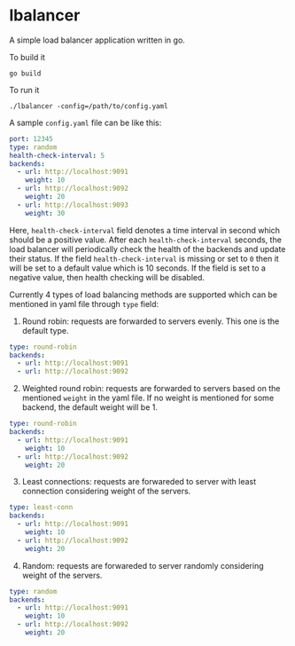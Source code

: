 # lbalancer

A simple load balancer application written in go.

To build it
```
go build
```

To run it
```
./lbalancer -config=/path/to/config.yaml
```

A sample `config.yaml` file can be like this:
```yaml
port: 12345
type: random
health-check-interval: 5
backends:
  - url: http://localhost:9091
    weight: 10
  - url: http://localhost:9092
    weight: 20
  - url: http://localhost:9093
    weight: 30
```
Here, `health-check-interval` field denotes a time interval in second which should be a positive value.
After each `health-check-interval` seconds, the load balancer will periodically check the health of the backends
and update their status. If the field `health-check-interval` is missing or set to `0` then it will be set to a
default value which is 10 seconds. If the field is set to a negative value, then health checking will be disabled.
 
Currently 4 types of load balancing methods are supported which can be mentioned in yaml file
through `type` field:
1. Round robin: requests are forwarded to servers evenly. This one is the default type.
```yaml
type: round-robin
backends:
  - url: http://localhost:9091
  - url: http://localhost:9092
```
2. Weighted round robin: requests are forwarded to servers based on the mentioned `weight` in the yaml file. If no weight is mentioned for some backend, the default weight will be 1.
```yaml
type: round-robin
backends:
  - url: http://localhost:9091
    weight: 10
  - url: http://localhost:9092
    weight: 20
```
3. Least connections: requests are forwareded to server with least connection considering weight of the servers.
```yaml
type: least-conn
backends:
  - url: http://localhost:9091
    weight: 10
  - url: http://localhost:9092
    weight: 20
```
4. Random: requests are forwareded to server randomly considering weight of the servers.
```yaml
type: random
backends:
  - url: http://localhost:9091
    weight: 10
  - url: http://localhost:9092
    weight: 20
```